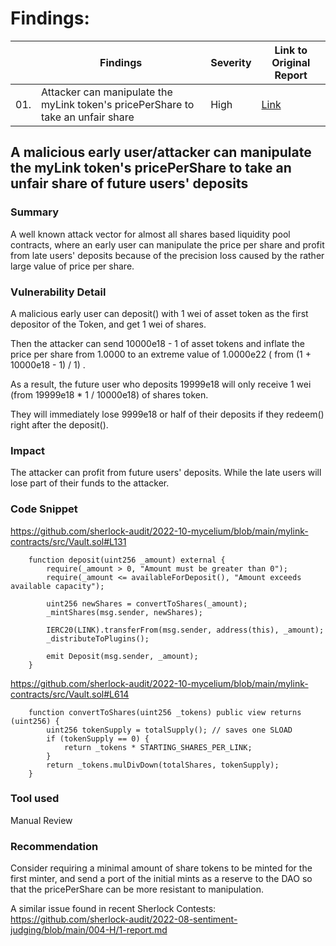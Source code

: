 # Findings:
| | Findings | Severity | Link to Original Report |
|-|-|-|-|
01. | Attacker can manipulate the myLink token's pricePerShare to take an unfair share | High | [Link](https://github.com/sherlock-audit/2022-10-mycelium-judging/blob/7babd1863dd7a557c128161957073f54f72e1370/001-H/117.md) |


## A malicious early user/attacker can manipulate the myLink token's pricePerShare to take an unfair share of future users' deposits

### Summary
A well known attack vector for almost all shares based liquidity pool contracts, where an early user can manipulate the price per share and profit from late users' deposits because of the precision loss caused by the rather large value of price per share.

### Vulnerability Detail
A malicious early user can deposit() with 1 wei of asset token as the first depositor of the Token, and get 1 wei of shares.

Then the attacker can send 10000e18 - 1 of asset tokens and inflate the price per share from 1.0000 to an extreme value of 1.0000e22 ( from (1 + 10000e18 - 1) / 1) .

As a result, the future user who deposits 19999e18 will only receive 1 wei (from 19999e18 * 1 / 10000e18) of shares token.

They will immediately lose 9999e18 or half of their deposits if they redeem() right after the deposit().


### Impact
The attacker can profit from future users' deposits. While the late users will lose part of their funds to the attacker.

### Code Snippet
https://github.com/sherlock-audit/2022-10-mycelium/blob/main/mylink-contracts/src/Vault.sol#L131
```solidity
    function deposit(uint256 _amount) external {
        require(_amount > 0, "Amount must be greater than 0");
        require(_amount <= availableForDeposit(), "Amount exceeds available capacity");

        uint256 newShares = convertToShares(_amount);
        _mintShares(msg.sender, newShares);

        IERC20(LINK).transferFrom(msg.sender, address(this), _amount);
        _distributeToPlugins();

        emit Deposit(msg.sender, _amount);
    }
```
https://github.com/sherlock-audit/2022-10-mycelium/blob/main/mylink-contracts/src/Vault.sol#L614
```solidity
    function convertToShares(uint256 _tokens) public view returns (uint256) {
        uint256 tokenSupply = totalSupply(); // saves one SLOAD
        if (tokenSupply == 0) {
            return _tokens * STARTING_SHARES_PER_LINK;
        }
        return _tokens.mulDivDown(totalShares, tokenSupply);
    }
```

### Tool used
Manual Review

### Recommendation
Consider requiring a minimal amount of share tokens to be minted for the first minter, and send a port of the initial mints as a reserve to the DAO so that the pricePerShare can be more resistant to manipulation.

A similar issue found in recent Sherlock Contests:
https://github.com/sherlock-audit/2022-08-sentiment-judging/blob/main/004-H/1-report.md